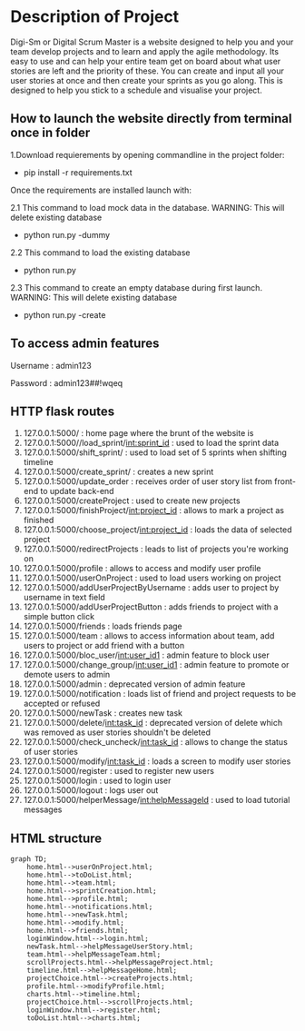 # Description of Project

Digi-Sm or Digital Scrum Master is a website designed to help you and your team develop projects and to learn
and apply the agile methodology. Its easy to use and can help your entire team get on board about what
user stories are left and the priority of these. You can create and input all your user stories at once
and then create your sprints as you go along. This is designed to help you stick to a schedule and visualise your project.

## How to launch the website directly from terminal once in folder

1.Download requierements by opening commandline in the project folder:

- pip install -r requirements.txt

Once the requirements are installed launch with:

2.1 This command to load mock data in the database. WARNING: This will delete existing database

- python run.py -dummy

2.2 This command to load the existing database

- python run.py

2.3 This command to create an empty database during first launch. WARNING: This will delete existing database

- python run.py -create

## To access admin features

Username : admin123

Password : admin123##!wqeq

## HTTP flask routes

1. 127.0.0.1:5000/ : home page where the brunt of the website is
2. 127.0.0.1:5000//load_sprint/<int:sprint_id> : used to load the sprint data
3. 127.0.0.1:5000/shift_sprint/ : used to load set of 5 sprints when shifting timeline
4. 127.0.0.1:5000/create_sprint/ : creates a new sprint
5. 127.0.0.1:5000/update_order : receives order of user story list from front-end to update back-end
6. 127.0.0.1:5000/createProject : used to create new projects
7. 127.0.0.1:5000/finishProject/<int:project_id> : allows to mark a project as finished
8. 127.0.0.1:5000/choose_project/<int:project_id> : loads the data of selected project
9. 127.0.0.1:5000/redirectProjects : leads to list of projects you're working on
10. 127.0.0.1:5000/profile : allows to access and modify user profile
11. 127.0.0.1:5000/userOnProject : used to load users working on project
12. 127.0.0.1:5000/addUserProjectByUsername : adds user to project by username in text field
13. 127.0.0.1:5000/addUserProjectButton : adds friends to project with a simple button click
14. 127.0.0.1:5000/friends : loads friends page
15. 127.0.0.1:5000/team : allows to access information about team, add users to project or add friend with a button
16. 127.0.0.1:5000/bloc_user/<int:user_id1> : admin feature to block user
17. 127.0.0.1:5000/change_group/<int:user_id1> : admin feature to promote or demote users to admin
18. 127.0.0.1:5000/admin : deprecated version of admin feature
19. 127.0.0.1:5000/notification : loads list of friend and project requests to be accepted or refused
20. 127.0.0.1:5000/newTask : creates new task
21. 127.0.0.1:5000/delete/<int:task_id> : deprecated version of delete which was removed as user stories shouldn't be deleted
22. 127.0.0.1:5000/check_uncheck/<int:task_id> : allows to change the status of user stories
23. 127.0.0.1:5000/modify/<int:task_id> : loads a screen to modify user stories
24. 127.0.0.1:5000/register : used to register new users
25. 127.0.0.1:5000/login : used to login user
26. 127.0.0.1:5000/logout : logs user out
27. 127.0.0.1:5000/helperMessage/<int:helpMessageId> : used to load tutorial messages

## HTML structure

```mermaid
graph TD;
    home.html-->userOnProject.html;
    home.html-->toDoList.html;
    home.html-->team.html;
    home.html-->sprintCreation.html;
    home.html-->profile.html;
    home.html-->notifications.html;
    home.html-->newTask.html;
    home.html-->modify.html;
    home.html-->friends.html;
    loginWindow.html-->login.html;
    newTask.html-->helpMessageUserStory.html;
    team.html-->helpMessageTeam.html;
    scrollProjects.html-->helpMessageProject.html;
    timeline.html-->helpMessageHome.html;
    projectChoice.html-->createProjects.html;
    profile.html-->modifyProfile.html;
    charts.html-->timeline.html;
    projectChoice.html-->scrollProjects.html;
    loginWindow.html-->register.html;
    toDoList.html-->charts.html;

```
